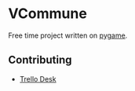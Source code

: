 # VCommune
Free time project written on [pygame](https://www.pygame.org/news).

## Contributing
* [Trello Desk](https://trello.com/b/qftHdITV/vcommune)